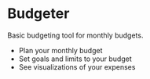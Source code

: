 # Budgeter

Basic budgeting tool for monthly budgets.

- Plan your monthly budget
- Set goals and limits to your budget
- See visualizations of your expenses
